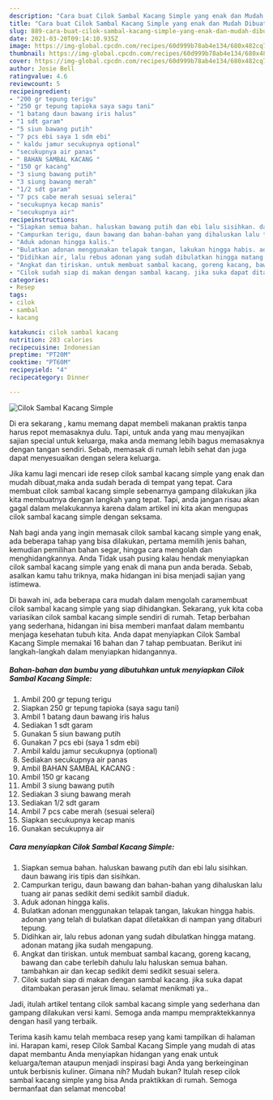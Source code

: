 ```yaml
---
description: "Cara buat Cilok Sambal Kacang Simple yang enak dan Mudah Dibuat"
title: "Cara buat Cilok Sambal Kacang Simple yang enak dan Mudah Dibuat"
slug: 889-cara-buat-cilok-sambal-kacang-simple-yang-enak-dan-mudah-dibuat
date: 2021-03-20T09:14:10.935Z
image: https://img-global.cpcdn.com/recipes/60d999b78ab4e134/680x482cq70/cilok-sambal-kacang-simple-foto-resep-utama.jpg
thumbnail: https://img-global.cpcdn.com/recipes/60d999b78ab4e134/680x482cq70/cilok-sambal-kacang-simple-foto-resep-utama.jpg
cover: https://img-global.cpcdn.com/recipes/60d999b78ab4e134/680x482cq70/cilok-sambal-kacang-simple-foto-resep-utama.jpg
author: Josie Bell
ratingvalue: 4.6
reviewcount: 5
recipeingredient:
- "200 gr tepung terigu"
- "250 gr tepung tapioka saya sagu tani"
- "1 batang daun bawang iris halus"
- "1 sdt garam"
- "5 siun bawang putih"
- "7 pcs ebi saya 1 sdm ebi"
- " kaldu jamur secukupnya optional"
- "secukupnya air panas"
- " BAHAN SAMBAL KACANG "
- "150 gr kacang"
- "3 siung bawang putih"
- "3 siung bawang merah"
- "1/2 sdt garam"
- "7 pcs cabe merah sesuai selerai"
- "secukupnya kecap manis"
- "secukupnya air"
recipeinstructions:
- "Siapkan semua bahan. haluskan bawang putih dan ebi lalu sisihkan. daun bawang iris tipis dan sisihkan."
- "Campurkan terigu, daun bawang dan bahan-bahan yang dihaluskan lalu tuang air panas sedikit demi sedikit sambil diaduk."
- "Aduk adonan hingga kalis."
- "Bulatkan adonan menggunakan telapak tangan, lakukan hingga habis. adonan yang telah di bulatkan dapat diletakkan di nampan yang ditaburi tepung."
- "Didihkan air, lalu rebus adonan yang sudah dibulatkan hingga matang. adonan matang jika sudah mengapung."
- "Angkat dan tiriskan. untuk membuat sambal kacang, goreng kacang, bawang dan cabe terlebih dahulu lalu haluskan semua bahan. tambahkan air dan kecap sedikit demi sedikit sesuai selera."
- "Cilok sudah siap di makan dengan sambal kacang. jika suka dapat ditambakan perasan jeruk limau. selamat menikmati ya.."
categories:
- Resep
tags:
- cilok
- sambal
- kacang

katakunci: cilok sambal kacang 
nutrition: 283 calories
recipecuisine: Indonesian
preptime: "PT20M"
cooktime: "PT60M"
recipeyield: "4"
recipecategory: Dinner

---
```



![Cilok Sambal Kacang Simple](https://img-global.cpcdn.com/recipes/60d999b78ab4e134/680x482cq70/cilok-sambal-kacang-simple-foto-resep-utama.jpg)

Di era  sekarang , kamu memang dapat membeli makanan praktis tanpa harus repot memasaknya dulu. Tapi, untuk anda yang mau menyajikan sajian special untuk keluarga, maka anda memang lebih bagus memasaknya dengan tangan sendiri. Sebab, memasak di rumah lebih sehat dan juga dapat menyesuaikan dengan selera keluarga.

Jika kamu lagi mencari ide resep cilok sambal kacang simple yang enak dan mudah dibuat,maka anda sudah berada di tempat yang tepat. Cara membuat cilok sambal kacang simple  sebenarnya gampang dilakukan jika kita membuatnya dengan langkah yang tepat. Tapi, anda jangan risau akan gagal dalam melakukannya 
karena dalam artikel ini kita akan mengupas cilok sambal kacang simple dengan seksama.  



Nah bagi anda yang ingin memasak cilok sambal kacang simple yang enak, ada beberapa tahap yang bisa dilakukan, pertama memilih jenis bahan, kemudian pemilihan bahan segar, hingga cara mengolah dan menghidangkannya. Anda Tidak usah pusing kalau hendak menyiapkan cilok sambal kacang simple yang enak di mana pun anda berada. Sebab, asalkan kamu  tahu triknya, maka hidangan ini bisa menjadi sajian yang istimewa.

Di bawah ini, ada beberapa cara mudah dalam mengolah caramembuat cilok sambal kacang simple yang siap dihidangkan. Sekarang, yuk kita coba variasikan cilok sambal kacang simple sendiri di rumah. Tetap berbahan yang sederhana, hidangan ini bisa memberi manfaat dalam membantu menjaga kesehatan tubuh kita. Anda dapat menyiapkan Cilok Sambal Kacang Simple memakai 16 bahan dan 7 tahap pembuatan. Berikut ini langkah-langkah dalam menyiapkan hidangannya.

<!--inarticleads1-->

##### Bahan-bahan dan bumbu yang dibutuhkan untuk menyiapkan Cilok Sambal Kacang Simple:

1. Ambil 200 gr tepung terigu
1. Siapkan 250 gr tepung tapioka (saya sagu tani)
1. Ambil 1 batang daun bawang iris halus
1. Sediakan 1 sdt garam
1. Gunakan 5 siun bawang putih
1. Gunakan 7 pcs ebi (saya 1 sdm ebi)
1. Ambil  kaldu jamur secukupnya (optional)
1. Sediakan secukupnya air panas
1. Ambil  BAHAN SAMBAL KACANG :
1. Ambil 150 gr kacang
1. Ambil 3 siung bawang putih
1. Sediakan 3 siung bawang merah
1. Sediakan 1/2 sdt garam
1. Ambil 7 pcs cabe merah (sesuai selerai)
1. Siapkan secukupnya kecap manis
1. Gunakan secukupnya air




<!--inarticleads2-->

##### Cara menyiapkan Cilok Sambal Kacang Simple:

1. Siapkan semua bahan. haluskan bawang putih dan ebi lalu sisihkan. daun bawang iris tipis dan sisihkan.
1. Campurkan terigu, daun bawang dan bahan-bahan yang dihaluskan lalu tuang air panas sedikit demi sedikit sambil diaduk.
1. Aduk adonan hingga kalis.
1. Bulatkan adonan menggunakan telapak tangan, lakukan hingga habis. adonan yang telah di bulatkan dapat diletakkan di nampan yang ditaburi tepung.
1. Didihkan air, lalu rebus adonan yang sudah dibulatkan hingga matang. adonan matang jika sudah mengapung.
1. Angkat dan tiriskan. untuk membuat sambal kacang, goreng kacang, bawang dan cabe terlebih dahulu lalu haluskan semua bahan. tambahkan air dan kecap sedikit demi sedikit sesuai selera.
1. Cilok sudah siap di makan dengan sambal kacang. jika suka dapat ditambakan perasan jeruk limau. selamat menikmati ya..




Jadi, itulah artikel tentang  cilok sambal kacang simple  yang sederhana dan gampang dilakukan versi kami. Semoga anda mampu mempraktekkannya dengan hasil yang terbaik. 

Terima kasih kamu telah membaca resep yang kami tampilkan di halaman ini. Harapan kami, resep  Cilok Sambal Kacang Simple yang mudah di atas dapat membantu Anda menyiapkan hidangan yang enak untuk keluarga/teman ataupun menjadi inspirasi bagi Anda yang berkeinginan untuk berbisnis kuliner. Gimana nih? Mudah bukan? Itulah resep cilok sambal kacang simple yang bisa Anda praktikkan di rumah. Semoga bermanfaat dan selamat mencoba!

